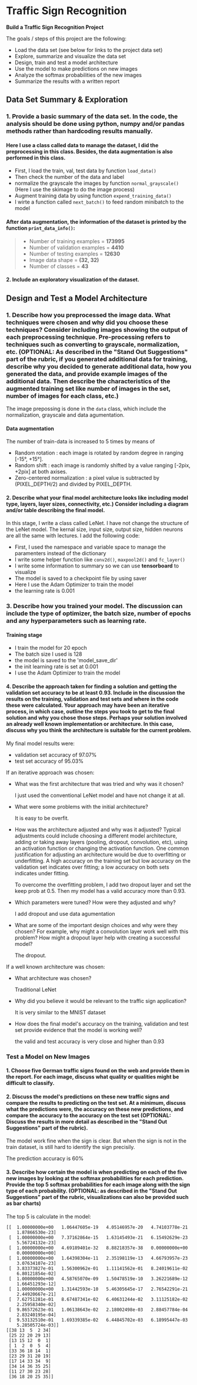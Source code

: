# **Traffic Sign Recognition**



**Build a Traffic Sign Recognition Project**

The goals / steps of this project are the following:
* Load the data set (see below for links to the project data set)
* Explore, summarize and visualize the data set
* Design, train and test a model architecture
* Use the model to make predictions on new images
* Analyze the softmax probabilities of the new images
* Summarize the results with a written report

## Data Set Summary & Exploration

### 1. Provide a basic summary of the data set. In the code, the analysis should be done using python, numpy and/or pandas methods rather than hardcoding results manually.

#### Here I use a class called data to manage the dataset, I did the preprocessing in this class. Besides, the data augmentation is also performed in this class.

* First, I load the train, val, test data by function `load_data()`
* Then check the number of the data and label
* normalize the grayscale the images by function `normal_grayscale()` (Here I use the skimage to do the image process)
* Augment training data by using function `expend_training_data()`
* I wirte a function called `next_batch()` to feed random minibatch to the model

#### After data augmentation, the information of the dataset is printed by the function `print_data_info()`:

> * Number of training examples = **173995**
> * Number of validation examples = **4410**
> * Number of testing examples = **12630**
> * Image data shape = **(32, 32)**
> * Number of classes = **43**

#### 2. Include an exploratory visualization of the dataset.

## Design and Test a Model Architecture

### 1. Describe how you preprocessed the image data. What techniques were chosen and why did you choose these techniques? Consider including images showing the output of each preprocessing technique. Pre-processing refers to techniques such as converting to grayscale, normalization, etc. (OPTIONAL: As described in the "Stand Out Suggestions" part of the rubric, if you generated additional data for training, describe why you decided to generate additional data, how you generated the data, and provide example images of the additional data. Then describe the characteristics of the augmented training set like number of images in the set, number of images for each class, etc.)

The image prepossing is done in the `data` class, which include the normalization, grayscale and data agumentation.

#### Data augmentation

The number of train-data is increased to 5 times by means of

* Random rotation : each image is rotated by random degree in ranging [-15°, +15°].
* Random shift : each image is randomly shifted by a value ranging [-2pix, +2pix] at both axises.
* Zero-centered normalization : a pixel value is subtracted by (PIXEL_DEPTH/2) and divided by PIXEL_DEPTH.


#### 2. Describe what your final model architecture looks like including model type, layers, layer sizes, connectivity, etc.) Consider including a diagram and/or table describing the final model.

In this stage, I write a class called LeNet. I have not change the structure of the LeNet model. The kernal size, input size, output size, hidden neurons are all the same with lectures. I add the following code:
* First, I used the namespace and variable space to manage the paramenters instead of the dictionary
* I write some helper function like `conv2d()`, `maxpool2d()` and `fc_layer()`
* I write some information to summary so we can use **tensorboard** to visualize
* The model is saved to a checkpoint file by using saver
* Here I use the Adam Optimizer to train the model
* the learning rate is 0.001


### 3. Describe how you trained your model. The discussion can include the type of optimizer, the batch size, number of epochs and any hyperparameters such as learning rate.

#### Training stage
* I train the model for 20 epoch
* The batch size I used is 128
* the model is saved to the 'model_save_dir'
* the init learning rate is set at 0.001
* I use the Adam Optimizer to train the model

#### 4. Describe the approach taken for finding a solution and getting the validation set accuracy to be at least 0.93. Include in the discussion the results on the training, validation and test sets and where in the code these were calculated. Your approach may have been an iterative process, in which case, outline the steps you took to get to the final solution and why you chose those steps. Perhaps your solution involved an already well known implementation or architecture. In this case, discuss why you think the architecture is suitable for the current problem.

My final model results were:
* validation set accuracy of 97.07%
* test set accuracy of 95.03%

If an iterative approach was chosen:
* What was the first architecture that was tried and why was it chosen?

  I just used the conventional LeNet model and have not change it at all.

* What were some problems with the initial architecture?

  It is easy to be overfit.

* How was the architecture adjusted and why was it adjusted? Typical adjustments could include choosing a different model architecture, adding or taking away layers (pooling, dropout, convolution, etc), using an activation function or changing the activation function. One common justification for adjusting an architecture would be due to overfitting or underfitting. A high accuracy on the training set but low accuracy on the validation set indicates over fitting; a low accuracy on both sets indicates under fitting.

  To overcome the overfitting problem, I add two dropout layer and set the keep prob at 0.5. Then my model has a valid accuracy more than 0.93.

* Which parameters were tuned? How were they adjusted and why?

  I add dropout and use data agumentation

* What are some of the important design choices and why were they chosen? For example, why might a convolution layer work well with this problem? How might a dropout layer help with creating a successful model?

  The dropout.

If a well known architecture was chosen:
* What architecture was chosen?

  Traditional LeNet

* Why did you believe it would be relevant to the traffic sign application?

  It is very similar to the MNIST dataset

* How does the final model's accuracy on the training, validation and test set provide evidence that the model is working well?

  the valid and test accuracy is very close and higher than 0.93


### Test a Model on New Images

#### 1. Choose five German traffic signs found on the web and provide them in the report. For each image, discuss what quality or qualities might be difficult to classify.



#### 2. Discuss the model's predictions on these new traffic signs and compare the results to predicting on the test set. At a minimum, discuss what the predictions were, the accuracy on these new predictions, and compare the accuracy to the accuracy on the test set (OPTIONAL: Discuss the results in more detail as described in the "Stand Out Suggestions" part of the rubric).

The model work fine when the sign is clear. But when the sign is not in the train dataset, is still hard to identify the sign precisily.

The prediction accuracy is 60%

#### 3. Describe how certain the model is when predicting on each of the five new images by looking at the softmax probabilities for each prediction. Provide the top 5 softmax probabilities for each image along with the sign type of each probability. (OPTIONAL: as described in the "Stand Out Suggestions" part of the rubric, visualizations can also be provided such as bar charts)

The top 5 is calculate in the model:

```
[[  1.00000000e+00   1.06447605e-19   4.05146957e-20   4.74103778e-21
    1.87866530e-23]
 [  1.00000000e+00   7.37162864e-15   1.63145493e-21   6.15492629e-23
    5.56724132e-23]
 [  1.00000000e+00   4.69189401e-32   8.88218357e-38   0.00000000e+00
    0.00000000e+00]
 [  1.00000000e+00   1.64398304e-11   2.35198119e-13   4.66793957e-23
    3.07634107e-23]
 [  3.83373827e-01   1.56300962e-01   1.11141562e-01   8.24019611e-02
    6.80121854e-02]
 [  1.00000000e+00   4.58765070e-09   1.50478519e-10   3.26221689e-12
    1.66451293e-12]
 [  1.00000000e+00   1.31442593e-10   5.46305645e-17   2.76542291e-21
    2.44920667e-21]
 [  7.62751281e-01   8.67487341e-02   6.40631244e-02   3.11125182e-02
    2.25958340e-02]
 [  9.86572623e-01   1.06138643e-02   2.18002498e-03   2.88457784e-04
    2.83240195e-04]
 [  9.53132510e-01   1.69339385e-02   6.44845702e-03   6.18995447e-03
    5.28505724e-03]]
[[38 13  5  2 34]
 [25 22 20 29 13]
 [13 15 12  0  1]
 [ 1  2  0  5  4]
 [33 36 18 14  1]
 [23 29 31 20 19]
 [17 14 33 34  9]
 [34 14 36 35 25]
 [11 27 30 23 28]
 [36 18 20 25 35]]
 ```

